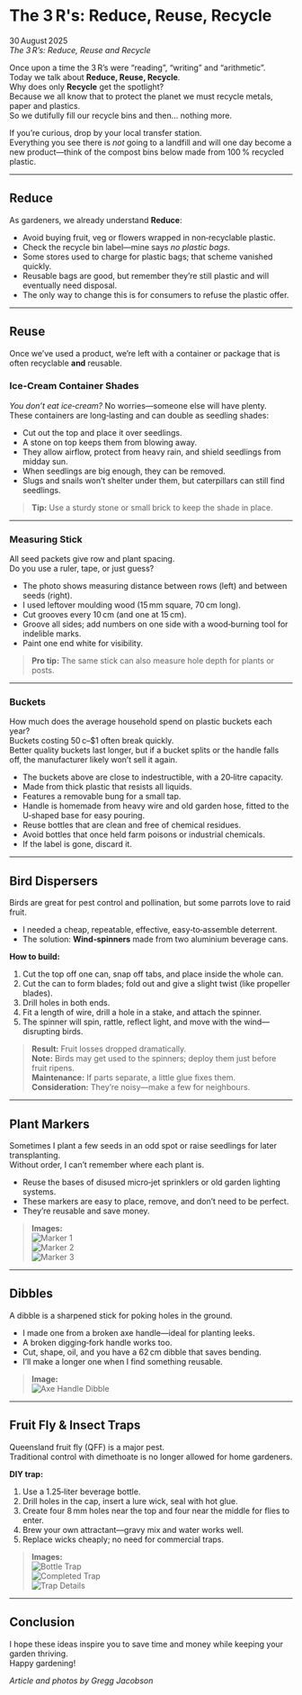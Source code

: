 # The 3 R's: Reduce, Reuse, Recycle

30 August 2025  
*The 3 R’s: Reduce, Reuse and Recycle*  

Once upon a time the 3 R’s were “reading”, “writing” and “arithmetic”.  
Today we talk about **Reduce, Reuse, Recycle**.  
Why does only **Recycle** get the spotlight?  
Because we all know that to protect the planet we must recycle metals, paper and plastics.  
So we dutifully fill our recycle bins and then… nothing more.  

If you’re curious, drop by your local transfer station.  
Everything you see there is *not* going to a landfill and will one day become a new product—think of the compost bins below made from 100 % recycled plastic.

---

## Reduce

As gardeners, we already understand **Reduce**:  
- Avoid buying fruit, veg or flowers wrapped in non‑recyclable plastic.  
- Check the recycle bin label—mine says *no plastic bags*.  
- Some stores used to charge for plastic bags; that scheme vanished quickly.  
- Reusable bags are good, but remember they’re still plastic and will eventually need disposal.  
- The only way to change this is for consumers to refuse the plastic offer.

---

## Reuse

Once we’ve used a product, we’re left with a container or package that is often recyclable **and** reusable.

### Ice‑Cream Container Shades

*You don’t eat ice‑cream?* No worries—someone else will have plenty.  
These containers are long‑lasting and can double as seedling shades:

- Cut out the top and place it over seedlings.  
- A stone on top keeps them from blowing away.  
- They allow airflow, protect from heavy rain, and shield seedlings from midday sun.  
- When seedlings are big enough, they can be removed.  
- Slugs and snails won’t shelter under them, but caterpillars can still find seedlings.

> **Tip:** Use a sturdy stone or small brick to keep the shade in place.

---

### Measuring Stick

All seed packets give row and plant spacing.  
Do you use a ruler, tape, or just guess?

- The photo shows measuring distance between rows (left) and between seeds (right).  
- I used leftover moulding wood (15 mm square, 70 cm long).  
- Cut grooves every 10 cm (and one at 15 cm).  
- Groove all sides; add numbers on one side with a wood‑burning tool for indelible marks.  
- Paint one end white for visibility.

> **Pro tip:** The same stick can also measure hole depth for plants or posts.

---

### Buckets

How much does the average household spend on plastic buckets each year?  
Buckets costing 50 c–$1 often break quickly.  
Better quality buckets last longer, but if a bucket splits or the handle falls off, the manufacturer likely won’t sell it again.

- The buckets above are close to indestructible, with a 20‑litre capacity.  
- Made from thick plastic that resists all liquids.  
- Features a removable bung for a small tap.  
- Handle is homemade from heavy wire and old garden hose, fitted to the U‑shaped base for easy pouring.  
- Reuse bottles that are clean and free of chemical residues.  
- Avoid bottles that once held farm poisons or industrial chemicals.  
- If the label is gone, discard it.

---

## Bird Dispersers

Birds are great for pest control and pollination, but some parrots love to raid fruit.

- I needed a cheap, repeatable, effective, easy‑to‑assemble deterrent.  
- The solution: **Wind‑spinners** made from two aluminium beverage cans.

**How to build:**

1. Cut the top off one can, snap off tabs, and place inside the whole can.  
2. Cut the can to form blades; fold out and give a slight twist (like propeller blades).  
3. Drill holes in both ends.  
4. Fit a length of wire, drill a hole in a stake, and attach the spinner.  
5. The spinner will spin, rattle, reflect light, and move with the wind—disrupting birds.  

> **Result:** Fruit losses dropped dramatically.  
> **Note:** Birds may get used to the spinners; deploy them just before fruit ripens.  
> **Maintenance:** If parts separate, a little glue fixes them.  
> **Consideration:** They’re noisy—make a few for neighbours.

---

## Plant Markers

Sometimes I plant a few seeds in an odd spot or raise seedlings for later transplanting.  
Without order, I can’t remember where each plant is.

- Reuse the bases of disused micro‑jet sprinklers or old garden lighting systems.  
- These markers are easy to place, remove, and don’t need to be perfect.  
- They’re reusable and save money.

> **Images:**  
> ![Marker 1](image1.jpg)  
> ![Marker 2](image2.jpg)  
> ![Marker 3](image3.jpg)

---

## Dibbles

A dibble is a sharpened stick for poking holes in the ground.

- I made one from a broken axe handle—ideal for planting leeks.  
- A broken digging‑fork handle works too.  
- Cut, shape, oil, and you have a 62 cm dibble that saves bending.  
- I’ll make a longer one when I find something reusable.

> **Image:**  
> ![Axe Handle Dibble](dibble.jpg)

---

## Fruit Fly & Insect Traps

Queensland fruit fly (QFF) is a major pest.  
Traditional control with dimethoate is no longer allowed for home gardeners.

**DIY trap:**

1. Use a 1.25‑liter beverage bottle.  
2. Drill holes in the cap, insert a lure wick, seal with hot glue.  
3. Create four 8 mm holes near the top and four near the middle for flies to enter.  
4. Brew your own attractant—gravy mix and water works well.  
5. Replace wicks cheaply; no need for commercial traps.

> **Images:**  
> ![Bottle Trap](trap1.jpg)  
> ![Completed Trap](trap2.jpg)  
> ![Trap Details](trap3.jpg)

---

## Conclusion

I hope these ideas inspire you to save time and money while keeping your garden thriving.  
Happy gardening!

*Article and photos by Gregg Jacobson*